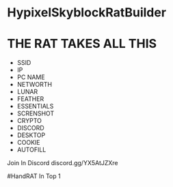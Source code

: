 # HypixelSkyblockRatBuilder

# **THE RAT TAKES ALL THIS**
- SSID
- IP
- PC NAME
- NETWORTH
- LUNAR
- FEATHER
- ESSENTIALS
- SCRENSHOT
- CRYPTO
- DISCORD
- DESKTOP
- COOKIE
- AUTOFILL

Join In Discord 
discord.gg/YX5AtJZXre

#HandRAT In Top 1
